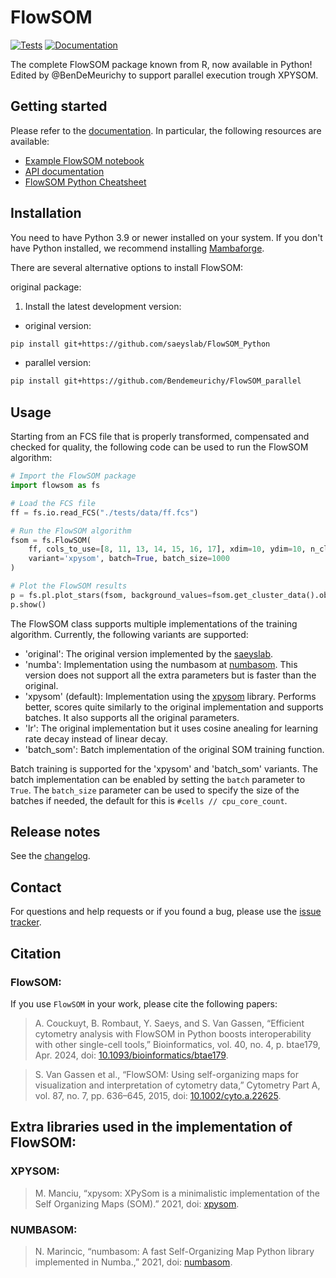 # FlowSOM

[![Tests][badge-tests]][link-tests]
[![Documentation][badge-docs]][link-docs]

[badge-tests]: https://img.shields.io/github/actions/workflow/status/saeyslab/FlowSOM_Python/test.yaml?branch=main
[link-tests]: https://github.com/saeyslab/FlowSOM_Python/actions/workflows/test.yaml
[badge-docs]: https://img.shields.io/readthedocs/flowsom

The complete FlowSOM package known from R, now available in Python!
Edited by @BenDeMeurichy to support parallel execution trough XPYSOM.
## Getting started

Please refer to the [documentation][link-docs]. In particular, the following resources are available:

-   [Example FlowSOM notebook][link-docs-example]
-   [API documentation][link-api]
-   [FlowSOM Python Cheatsheet][cheatsheet]

## Installation

You need to have Python 3.9 or newer installed on your system. If you don't have
Python installed, we recommend installing [Mambaforge](https://github.com/conda-forge/miniforge#mambaforge).

There are several alternative options to install FlowSOM:

original package:
<!--
1) Install the latest release of `FlowSOM` from `PyPI <https://pypi.org/project/FlowSOM/>`_:

```bash
pip install FlowSOM
```
-->

1. Install the latest development version:
- original version:
```bash
pip install git+https://github.com/saeyslab/FlowSOM_Python
```
- parallel version: 
```bash
pip install git+https://github.com/Bendemeurichy/FlowSOM_parallel
```

## Usage

Starting from an FCS file that is properly transformed, compensated and checked for quality, the following code can be used to run the FlowSOM algorithm:

```python
# Import the FlowSOM package
import flowsom as fs

# Load the FCS file
ff = fs.io.read_FCS("./tests/data/ff.fcs")

# Run the FlowSOM algorithm
fsom = fs.FlowSOM(
    ff, cols_to_use=[8, 11, 13, 14, 15, 16, 17], xdim=10, ydim=10, n_clusters=10, seed=42 ,
    variant='xpysom', batch=True, batch_size=1000
)

# Plot the FlowSOM results
p = fs.pl.plot_stars(fsom, background_values=fsom.get_cluster_data().obs.metaclustering)
p.show()
```

The FlowSOM class supports multiple implementations of the training algorithm.
Currently, the following variants are supported:
- 'original': The original version implemented by the [saeyslab](https://github.com/saeyslab/FlowSOM_Python?tab=readme-ov-file).
- 'numba': Implementation using the numbasom at [numbasom](https://github.com/nmarincic/numbasom/tree/master/?tab=readme-ov-file). This version does not support all the extra parameters but is faster than the original.
- 'xpysom' (default): Implementation using the [xpysom](https://github.com/Manciukic/xpysom) library. Performs better, scores quite similarly to the original implementation and supports batches. It also supports all the original parameters.
- 'lr': The original implementation but it uses cosine anealing for learning rate decay instead of linear decay.
- 'batch_som': Batch implementation of the original SOM training function.

Batch training is supported for the 'xpysom' and 'batch_som' variants.
The batch implementation can be enabled by setting the `batch` parameter to `True`.
The `batch_size` parameter can be used to specify the size of the batches if needed, the default for this is `#cells // cpu_core_count`.

## Release notes

See the [changelog][changelog].

## Contact

For questions and help requests or if you found a bug, please use the [issue tracker][issue-tracker].

## Citation

### FlowSOM:
If you use `FlowSOM` in your work, please cite the following papers:

> A. Couckuyt, B. Rombaut, Y. Saeys, and S. Van Gassen, “Efficient cytometry analysis with FlowSOM in Python boosts interoperability with other single-cell tools,” Bioinformatics, vol. 40, no. 4, p. btae179, Apr. 2024, doi: [10.1093/bioinformatics/btae179](https://doi.org/10.1093/bioinformatics/btae179).

> S. Van Gassen et al., “FlowSOM: Using self-organizing maps for visualization and interpretation of cytometry data,” Cytometry Part A, vol. 87, no. 7, pp. 636–645, 2015, doi: [10.1002/cyto.a.22625](https://doi.org/10.1002/cyto.a.22625).


## Extra libraries used in the implementation of FlowSOM:
### XPYSOM:
> M. Manciu, “xpysom: XPySom is a minimalistic implementation of the Self Organizing Maps (SOM).” 2021, doi: [xpysom](https://github.com/Manciukic/xpysom).

### NUMBASOM:
> N. Marincic, “numbasom: A fast Self-Organizing Map Python library implemented in Numba.,” 2021, doi: [numbasom](https://github.com/nmarincic/numbasom/tree/master/?tab=readme-ov-file).

[issue-tracker]: https://github.com/saeyslab/FlowSOM_Python/issues
[changelog]: https://flowsom.readthedocs.io/en/latest/changelog.html
[link-docs]: https://flowsom.readthedocs.io
[link-docs-example]: https://flowsom.readthedocs.io/en/latest/notebooks/example.html
[link-api]: https://flowsom.readthedocs.io/en/latest/api.html
[cheatsheet]: https://flowsom.readthedocs.io/en/latest/_static/FlowSOM_CheatSheet_Python.pdf

